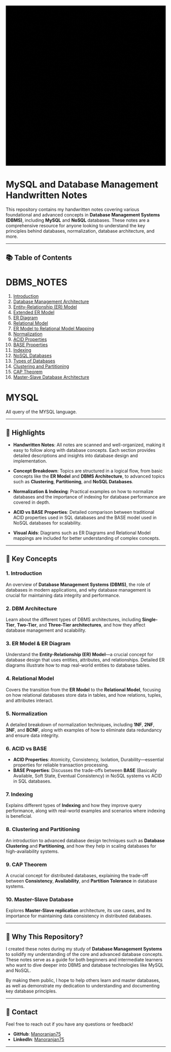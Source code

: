 <p align="center">
  <img src="./DBMS-1.gif" alt="DBMS Overview" width="600px"/>
</p>


# MySQL and Database Management Handwritten Notes

This repository contains my handwritten notes covering various foundational and advanced concepts in **Database Management Systems (DBMS)**, including **MySQL** and **NoSQL** databases. These notes are a comprehensive resource for anyone looking to understand the key principles behind databases, normalization, database architecture, and more.

---

## 📚 Table of Contents
# DBMS_NOTES

1. [Introduction](./DBMS-NOTES/1_Introduction.pdf)
2. [Database Management Architecture](./DBMS-NOTES/2_DBM_Architecture.pdf)
3. [Entity-Relationship (ER) Model](./DBMS-NOTES/3_ER_Model.pdf)
4. [Extended ER Model](./DBMS-NOTES/4_Extended_ER_Model.pdf)
5. [ER Diagram](./DBMS-NOTES/5_ER_Diagram.pdf)
6. [Relational Model](./DBMS-NOTES/6_Relational_Model.pdf)
7. [ER Model to Relational Model Mapping](./DBMS-NOTES/7_ER_Model_to_Relational_Model.pdf)
8. [Normalization](./DBMS-NOTES/8_Normalization.pdf)
9. [ACID Properties](./DBMS-NOTES/9_ACID_Property.pdf)
10. [BASE Properties](./DBMS-NOTES/10_BASE_Property.pdf)
11. [Indexing](./DBMS-NOTES/11_Indexing.pdf)
12. [NoSQL Databases](./DBMS-NOTES/12_NO-SQL.pdf)
13. [Types of Databases](./DBMS-NOTES/13_Types_of_Database.pdf)
14. [Clustering and Partitioning](./DBMS-NOTES/14_Clustering_and_Partitioning.pdf)
15. [CAP Theorem](./DBMS-NOTES/15_Cap_Theorem.pdf)
16. [Master-Slave Database Architecture](./DBMS-NOTES/16_Master-slave_database.pdf)

# MYSQL
All query of the MYSQL language.

---

## 🌟 Highlights

- **Handwritten Notes**: All notes are scanned and well-organized, making it easy to follow along with database concepts. Each section provides detailed descriptions and insights into database design and implementation.
  
- **Concept Breakdown**: Topics are structured in a logical flow, from basic concepts like the **ER Model** and **DBMS Architecture**, to advanced topics such as **Clustering**, **Partitioning**, and **NoSQL Databases**.

- **Normalization & Indexing**: Practical examples on how to normalize databases and the importance of indexing for database performance are covered in depth.

- **ACID vs BASE Properties**: Detailed comparison between traditional ACID properties used in SQL databases and the BASE model used in NoSQL databases for scalability.

- **Visual Aids**: Diagrams such as ER Diagrams and Relational Model mappings are included for better understanding of complex concepts.

---

## 🔑 Key Concepts

### 1. Introduction
An overview of **Database Management Systems (DBMS)**, the role of databases in modern applications, and why database management is crucial for maintaining data integrity and performance.

### 2. DBM Architecture
Learn about the different types of DBMS architectures, including **Single-Tier**, **Two-Tier**, and **Three-Tier architectures**, and how they affect database management and scalability.

### 3. ER Model & ER Diagram
Understand the **Entity-Relationship (ER) Model**—a crucial concept for database design that uses entities, attributes, and relationships. Detailed ER diagrams illustrate how to map real-world entities to database tables.

### 4. Relational Model
Covers the transition from the **ER Model** to the **Relational Model**, focusing on how relational databases store data in tables, and how relations, tuples, and attributes interact.

### 5. Normalization
A detailed breakdown of normalization techniques, including **1NF**, **2NF**, **3NF**, and **BCNF**, along with examples of how to eliminate data redundancy and ensure data integrity.

### 6. ACID vs BASE
- **ACID Properties**: Atomicity, Consistency, Isolation, Durability—essential properties for reliable transaction processing.
- **BASE Properties**: Discusses the trade-offs between **BASE** (Basically Available, Soft State, Eventual Consistency) in NoSQL systems vs ACID in SQL databases.

### 7. Indexing
Explains different types of **Indexing** and how they improve query performance, along with real-world examples and scenarios where indexing is beneficial.

### 8. Clustering and Partitioning
An introduction to advanced database design techniques such as **Database Clustering** and **Partitioning**, and how they help in scaling databases for high-availability systems.

### 9. CAP Theorem
A crucial concept for distributed databases, explaining the trade-off between **Consistency**, **Availability**, and **Partition Tolerance** in database systems.

### 10. Master-Slave Database
Explores **Master-Slave replication** architecture, its use cases, and its importance for maintaining data consistency in distributed databases.

---

## 💼 Why This Repository?

I created these notes during my study of **Database Management Systems** to solidify my understanding of the core and advanced database concepts. These notes serve as a guide for both beginners and intermediate learners who want to dive deeper into DBMS and database technologies like MySQL and NoSQL. 

By making them public, I hope to help others learn and master databases, as well as demonstrate my dedication to understanding and documenting key database principles.

---

## 📩 Contact

Feel free to reach out if you have any questions or feedback!

- **GitHub**: [Manoranjan75](https://github.com/Manoranjan75)
- **LinkedIn**: [Manoranjan75](https://www.linkedin.com/in/manoranjan-kumar-57b1a723b/)

---
